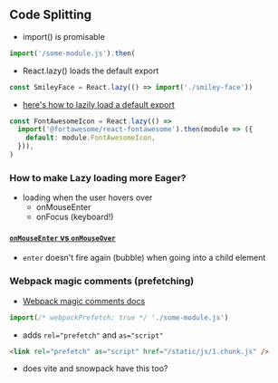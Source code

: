 ## Code Splitting

- import() is promisable

```js
import('/some-module.js').then(
```

- React.lazy() loads the default export

```jsx
const SmileyFace = React.lazy(() => import('./smiley-face'))
```

- [here's how to lazily load a default export](https://stackoverflow.com/a/66289130/8479344)

```jsx
const FontAwesomeIcon = React.lazy(() =>
  import('@fortawesome/react-fontawesome').then(module => ({
    default: module.FontAwesomeIcon,
  })),
)
```

### How to make Lazy loading more Eager?

- loading when the user hovers over
  - onMouseEnter
  - onFocus (keyboard!)

#### [`onMouseEnter` vs `onMouseOver`](https://stackoverflow.com/questions/1638877/difference-between-onmouseover-and-onmouseenter)

- `enter` doesn't fire again (bubble) when going into a child element

### Webpack magic comments (prefetching)

- [Webpack magic comments docs](https://webpack.js.org/api/module-methods/#magic-comments)

```js
import(/* webpackPrefetch: true */ './some-module.js')
```

- adds `rel="prefetch"` and `as="script"`

```html
<link rel="prefetch" as="script" href="/static/js/1.chunk.js" />
```

- does vite and snowpack have this too?
